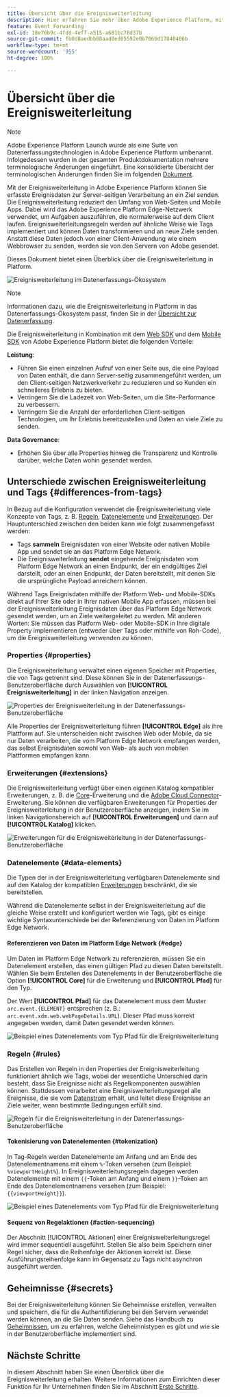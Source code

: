 ```yaml
---
title: Übersicht über die Ereignisweiterleitung
description: Hier erfahren Sie mehr über Adobe Experience Platform, mit dessen Hilfe Sie über das Platform Edge-Netzwerk Aufgaben ausführen können, ohne dabei Ihre Tag-Implementierung zu ändern.
feature: Event Forwarding
exl-id: 18e76b9c-4fdd-4eff-a515-a681bc78d37b
source-git-commit: fb0d8aedbb88aad8ed65592e0b706bd17840406b
workflow-type: tm+mt
source-wordcount: '955'
ht-degree: 100%

---
```


# Übersicht über die Ereignisweiterleitung

>[!NOTE]
>
>Adobe Experience Platform Launch wurde als eine Suite von Datenerfassungstechnologien in Adobe Experience Platform umbenannt. Infolgedessen wurden in der gesamten Produktdokumentation mehrere terminologische Änderungen eingeführt. Eine konsolidierte Übersicht der terminologischen Änderungen finden Sie im folgenden [Dokument](../../term-updates.md).

Mit der Ereignisweiterleitung in Adobe Experience Platform können Sie erfasste Ereignisdaten zur Server-seitigen Verarbeitung an ein Ziel senden. Die Ereignisweiterleitung reduziert den Umfang von Web-Seiten und Mobile Apps. Dabei wird das Adobe Experience Platform Edge-Netzwerk verwendet, um Aufgaben auszuführen, die normalerweise auf dem Client laufen. Ereignisweiterleitungsregeln werden auf ähnliche Weise wie Tags implementiert und können Daten transformieren und an neue Ziele senden. Anstatt diese Daten jedoch von einer Client-Anwendung wie einem Webbrowser zu senden, werden sie von den Servern von Adobe gesendet.

Dieses Dokument bietet einen Überblick über die Ereignisweiterleitung in Platform.

![Ereignisweiterleitung im Datenerfassungs-Ökosystem](../../../collection/images/home/event-forwarding.png)

>[!NOTE]
>
>Informationen dazu, wie die Ereignisweiterleitung in Platform in das Datenerfassungs-Ökosystem passt, finden Sie in der [Übersicht zur Datenerfassung](../../../collection/home.md).

Die Ereignisweiterleitung in Kombination mit dem [Web SDK](../../../edge/home.md) und dem [Mobile SDK](https://aep-sdks.gitbook.io/docs/) von Adobe Experience Platform bietet die folgenden Vorteile:

**Leistung**:

* Führen Sie einen einzelnen Aufruf von einer Seite aus, die eine Payload von Daten enthält, die dann Server-seitig zusammengeführt werden, um den Client-seitigen Netzwerkverkehr zu reduzieren und so Kunden ein schnelleres Erlebnis zu bieten.
* Verringern Sie die Ladezeit von Web-Seiten, um die Site-Performance zu verbessern.
* Verringern Sie die Anzahl der erforderlichen Client-seitigen Technologien, um Ihr Erlebnis bereitzustellen und Daten an viele Ziele zu senden.

**Data Governance**:

* Erhöhen Sie über alle Properties hinweg die Transparenz und Kontrolle darüber, welche Daten wohin gesendet werden.

## Unterschiede zwischen Ereignisweiterleitung und Tags {#differences-from-tags}

In Bezug auf die Konfiguration verwendet die Ereignisweiterleitung viele Konzepte von Tags, z. B. [Regeln](../managing-resources/rules.md), [Datenelemente](../managing-resources/data-elements.md) und [Erweiterungen](../managing-resources/extensions/overview.md). Der Hauptunterschied zwischen den beiden kann wie folgt zusammengefasst werden:

* Tags **sammeln** Ereignisdaten von einer Website oder nativen Mobile App und sendet sie an das Platform Edge Network.
* Die Ereignisweiterleitung **sendet** eingehende Ereignisdaten vom Platform Edge Network an einen Endpunkt, der ein endgültiges Ziel darstellt, oder an einen Endpunkt, der Daten bereitstellt, mit denen Sie die ursprüngliche Payload anreichern können.

Während Tags Ereignisdaten mithilfe der Platform Web- und Mobile-SDKs direkt auf Ihrer Site oder in Ihrer nativen Mobile App erfassen, müssen bei der Ereignisweiterleitung Ereignisdaten über das Platform Edge Network gesendet werden, um an Ziele weitergeleitet zu werden. Mit anderen Worten: Sie müssen das Platform Web- oder Mobile-SDK in Ihre digitale Property implementieren (entweder über Tags oder mithilfe von Roh-Code), um die Ereignisweiterleitung verwenden zu können.

### Properties {#properties}

Die Ereignisweiterleitung verwaltet einen eigenen Speicher mit Properties, die von Tags getrennt sind. Diese können Sie in der Datenerfassungs-Benutzeroberfläche durch Auswählen von **[!UICONTROL Ereignisweiterleitung]** in der linken Navigation anzeigen.

![Properties der Ereignisweiterleitung in der Datenerfassungs-Benutzeroberfläche](../../images/ui/event-forwarding/overview/properties.png)

Alle Properties der Ereignisweiterleitung führen **[!UICONTROL Edge]** als ihre Plattform auf. Sie unterscheiden nicht zwischen Web oder Mobile, da sie nur Daten verarbeiten, die vom Platform Edge Network empfangen werden, das selbst Ereignisdaten sowohl von Web- als auch von mobilen Plattformen empfangen kann.

### Erweiterungen {#extensions}

Die Ereignisweiterleitung verfügt über einen eigenen Katalog kompatibler Erweiterungen, z. B. die [Core](../../extensions/web/core/event-forwarding.md)-Erweiterung und die [Adobe Cloud Connector](../../extensions/web/cloud-connector/overview.md)-Erweiterung. Sie können die verfügbaren Erweiterungen für Properties der Ereignisweiterleitung in der Benutzeroberfläche anzeigen, indem Sie im linken Navigationsbereich auf **[!UICONTROL Erweiterungen]** und dann auf **[!UICONTROL Katalog]** klicken.

![Erweiterungen für die Ereignisweiterleitung in der Datenerfassungs-Benutzeroberfläche](../../images/ui/event-forwarding/overview/extensions.png)

### Datenelemente {#data-elements}

Die Typen der in der Ereignisweiterleitung verfügbaren Datenelemente sind auf den Katalog der kompatiblen [Erweiterungen](#extensions) beschränkt, die sie bereitstellen.

Während die Datenelemente selbst in der Ereignisweiterleitung auf die gleiche Weise erstellt und konfiguriert werden wie Tags, gibt es einige wichtige Syntaxunterschiede bei der Referenzierung von Daten im Platform Edge Network.

#### Referenzieren von Daten im Platform Edge Network {#edge}

Um Daten im Platform Edge Network zu referenzieren, müssen Sie ein Datenelement erstellen, das einen gültigen Pfad zu diesen Daten bereitstellt. Wählen Sie beim Erstellen des Datenelements in der Benutzeroberfläche die Option **[!UICONTROL Core]** für die Erweiterung und **[!UICONTROL Pfad]** für den Typ.

Der Wert **[!UICONTROL Pfad]** für das Datenelement muss dem Muster `arc.event.{ELEMENT}` entsprechen (z. B.: `arc.event.xdm.web.webPageDetails.URL`). Dieser Pfad muss korrekt angegeben werden, damit Daten gesendet werden können.

![Beispiel eines Datenelements vom Typ Pfad für die Ereignisweiterleitung](../../images/ui/event-forwarding/overview/data-reference.png)

### Regeln {#rules}

Das Erstellen von Regeln in den Properties der Ereignisweiterleitung funktioniert ähnlich wie Tags, wobei der wesentliche Unterschied darin besteht, dass Sie Ereignisse nicht als Regelkomponenten auswählen können. Stattdessen verarbeitet eine Ereignisweiterleitungsregel alle Ereignisse, die sie vom [Datenstrom](../../../edge/datastreams/overview.md) erhält, und leitet diese Ereignisse an Ziele weiter, wenn bestimmte Bedingungen erfüllt sind.

![Regeln für die Ereignisweiterleitung in der Datenerfassungs-Benutzeroberfläche](../../images/ui/event-forwarding/overview/rules.png)

#### Tokenisierung von Datenelementen {#tokenization}

In Tag-Regeln werden Datenelemente am Anfang und am Ende des Datenelementnamens mit einem `%`-Token versehen (zum Beispiel: `%viewportHeight%`). In Ereignisweiterleitungsregeln dagegen werden Datenelemente mit einem `{{`-Token am Anfang und einem `}}`-Token am Ende des Datenelementnamens versehen (zum Beispiel: `{{viewportHeight}}`).

![Beispiel eines Datenelements vom Typ Pfad für die Ereignisweiterleitung](../../images/ui/event-forwarding/overview/tokenization.png)

#### Sequenz von Regelaktionen {#action-sequencing}

Der Abschnitt [!UICONTROL Aktionen] einer Ereignisweiterleitungsregel wird immer sequentiell ausgeführt. Stellen Sie also beim Speichern einer Regel sicher, dass die Reihenfolge der Aktionen korrekt ist. Diese Ausführungsreihenfolge kann im Gegensatz zu Tags nicht asynchron ausgeführt werden.

## Geheimnisse {#secrets}

Bei der Ereignisweiterleitung können Sie Geheimnisse erstellen, verwalten und speichern, die für die Authentifizierung bei den Servern verwendet werden können, an die Sie Daten senden. Siehe das Handbuch zu [Geheimnissen](./secrets.md), um zu erfahren, welche Geheimnistypen es gibt und wie sie in der Benutzeroberfläche implementiert sind.

## Nächste Schritte

In diesem Abschnitt haben Sie einen Überblick über die Ereignisweiterleitung erhalten. Weitere Informationen zum Einrichten dieser Funktion für Ihr Unternehmen finden Sie im Abschnitt [Erste Schritte](./getting-started.md).
